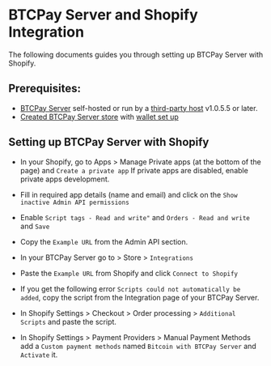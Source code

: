 # BTCPay Server and Shopify Integration

The following documents guides you through setting up BTCPay Server with Shopify.

## Prerequisites:

- [BTCPay Server](Deployment.md) self-hosted or run by a [third-party host](ThirdPartyHosting.md) v1.0.5.5 or later.
- [Created BTCPay Server store](CreateStore.md) with [wallet set up](WalletSetup.md)

## Setting up BTCPay Server with Shopify

* In your Shopify, go to Apps > Manage Private apps (at the bottom of the page) and `Create a private app`
If private apps are disabled, enable private apps development.
* Fill in required app details (name and email) and click on the `Show inactive Admin API permissions`
* Enable  `Script tags - Read and write"` and `Orders - Read and write` and `Save`
* Copy the `Example URL` from the Admin API section.

* In your BTCPay Server go to > Store > `Integrations`
* Paste the `Example URL` from Shopify and click `Connect to Shopify`
* If you get the following error `Scripts could not automatically be added`, copy the script from the Integration page of your BTCPay Server.
* In Shopify Settings > Checkout > Order processing > `Additional Scripts` and paste the script.
* In Shopify Settings > Payment Providers > Manual Payment Methods add a `Custom payment methods` named  `Bitcoin with BTCPay Server` and `Activate` it.
